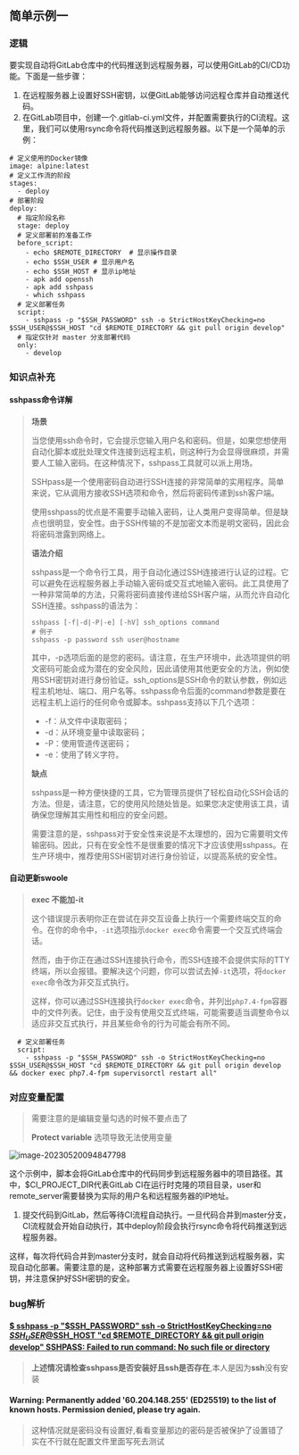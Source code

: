 ## 简单示例一

###  逻辑

要实现自动将GitLab仓库中的代码推送到远程服务器，可以使用GitLab的CI/CD功能。下面是一些步骤：

1. 在远程服务器上设置好SSH密钥，以便GitLab能够访问远程仓库并自动推送代码。
2. 在GitLab项目中，创建一个.gitlab-ci.yml文件，并配置需要执行的CI流程。这里，我们可以使用rsync命令将代码推送到远程服务器。以下是一个简单的示例：

```shell
# 定义使用的Docker镜像
image: alpine:latest
# 定义工作流的阶段
stages:
  - deploy
# 部署阶段
deploy:
  # 指定阶段名称
  stage: deploy
  # 定义部署前的准备工作
  before_script:
    - echo $REMOTE_DIRECTORY  # 显示操作目录
    - echo $SSH_USER # 显示用户名
    - echo $SSH_HOST # 显示ip地址
    - apk add openssh
    - apk add sshpass
    - which sshpass
  # 定义部署任务
  script:
    - sshpass -p "$SSH_PASSWORD" ssh -o StrictHostKeyChecking=no $SSH_USER@$SSH_HOST "cd $REMOTE_DIRECTORY && git pull origin develop"
  # 指定仅针对 master 分支部署代码
  only:
    - develop
```

### 知识点补充

#### sshpass命令详解

> **场景**
>
> 当您使用ssh命令时，它会提示您输入用户名和密码。但是，如果您想使用自动化脚本或批处理文件连接到远程主机，则这种行为会显得很麻烦，并需要人工输入密码。在这种情况下，sshpass工具就可以派上用场。
>
> SSHpass是一个使用密码自动进行SSH连接的非常简单的实用程序。简单来说，它从调用方接收SSH选项和命令，然后将密码传递到ssh客户端。
>
> 使用sshpass的优点是不需要手动输入密码，让人类用户变得简单。但是缺点也很明显，安全性。由于SSH传输的不是加密文本而是明文密码，因此会将密码泄露到网络上。
>
> **语法介绍**
>
> sshpass是一个命令行工具，用于自动化通过SSH连接进行认证的过程。它可以避免在远程服务器上手动输入密码或交互式地输入密码。此工具使用了一种非常简单的方法，只需将密码直接传递给SSH客户端，从而允许自动化SSH连接。sshpass的语法为：
>
> ```shell
> sshpass [-f|-d|-P|-e] [-hV] ssh_options command
> # 例子
> sshpass -p password ssh user@hostname
> ```
>
> 其中，-p选项后面的是您的密码。请注意，在生产环境中，此选项提供的明文密码可能会成为潜在的安全风险，因此请使用其他更安全的方法，例如使用SSH密钥对进行身份验证。ssh_options是SSH命令的默认参数，例如远程主机地址、端口、用户名等。sshpass命令后面的command参数是要在远程主机上运行的任何命令或脚本。sshpass支持以下几个选项：
>
> - -f：从文件中读取密码；
> - -d：从环境变量中读取密码；
> - -P：使用管道传送密码；
> - -e：使用了转义字符。
>
> **缺点**
>
> sshpass是一种方便快捷的工具，它为管理员提供了轻松自动化SSH会话的方法。但是，请注意，它的使用风险随处皆是。如果您决定使用该工具，请确保您理解其实用性和相应的安全问题。
>
> 需要注意的是，sshpass对于安全性来说是不太理想的，因为它需要明文传输密码。因此，只有在安全性不是很重要的情况下才应该使用sshpass。在生产环境中，推荐使用SSH密钥对进行身份验证，以提高系统的安全性。

####  自动更新swoole

> **exec 不能加-it** 
>
> 这个错误提示表明你正在尝试在非交互设备上执行一个需要终端交互的命令。在你的命令中，`-it`选项指示`docker exec`命令需要一个交互式终端会话。
>
> 然而，由于你正在通过SSH连接执行命令，而SSH连接不会提供实际的TTY终端，所以会报错。要解决这个问题，你可以尝试去掉`-it`选项，将`docker exec`命令改为非交互式执行。
>
> 这样，你可以通过SSH连接执行`docker exec`命令，并列出`php7.4-fpm`容器中的文件列表。记住，由于没有使用交互式终端，可能需要适当调整命令以适应非交互式执行，并且某些命令的行为可能会有所不同。

```shell
  # 定义部署任务
  script:
    - sshpass -p "$SSH_PASSWORD" ssh -o StrictHostKeyChecking=no $SSH_USER@$SSH_HOST "cd $REMOTE_DIRECTORY && git pull origin develop && docker exec php7.4-fpm supervisorctl restart all"
```



### **对应变量配置**

> 需要注意的是编辑变量勾选的时候不要点击了
>
> **Protect variable**  选项导致无法使用变量

![image-20230520094847798](https://yaoliuyang-blog-images.oss-cn-beijing.aliyuncs.com/blogImages/image-20230520094847798.png)

这个示例中，脚本会将GitLab仓库中的代码同步到远程服务器中的项目路径。其中，$CI_PROJECT_DIR代表GitLab CI在运行时克隆的项目目录，user和remote_server需要替换为实际的用户名和远程服务器的IP地址。

1. 提交代码到GitLab，然后等待CI流程自动执行。一旦代码合并到master分支，CI流程就会开始自动执行，其中deploy阶段会执行rsync命令将代码推送到远程服务器。

这样，每次将代码合并到master分支时，就会自动将代码推送到远程服务器，实现自动化部署。需要注意的是，这种部署方式需要在远程服务器上设置好SSH密钥，并注意保护好SSH密钥的安全。

### bug解析

#### [$ sshpass -p "$SSH_PASSWORD" ssh -o StrictHostKeyChecking=no $SSH_USER@$SSH_HOST "cd $REMOTE_DIRECTORY && git pull origin develop" SSHPASS: Failed to run command: No such file or directory](https://www.thinbug.com/q/21375125)

> **上述情况请检查sshpass是否安装好且ssh是否存在**,本人是因为**ssh**没有安装



#### Warning: Permanently added '60.204.148.255' (ED25519) to the list of known hosts. Permission denied, please try again.

> 这种情况就是密码没有设置好,看看变量那边的密码是否被保护了设置错了实在不行就在配置文件里面写死去测试